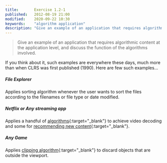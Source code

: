 ```yaml
---
title:       Exercise 1.2-1
published:   2012-08-19 21:00
modified:    2020-09-22 10:30
keywords:    "algorithm application"
description: "Give an example of an application that requires algorithmic content at the application level, and discuss the function of the algorithms involved."
---
```


> Give an example of an application that requires algorithmic content at the application level, and discuss the function of the algorithms involved.

If you think about it, such examples are everywhere these days, much more than when CLRS was first published (1990). Here are few such examples...

##### File Explorer

Applies sorting algorithm whenever the user wants to sort the files according to the filenames or file type or date modified.

##### Netflix or Any streaming app

Applies a handful of [algorithms](https://en.wikipedia.org/wiki/Video_codec){:target="_blank"} to achieve video decoding and some for [recommending new content](https://help.netflix.com/en/node/100639){:target="_blank"}.

##### Any Game

Applies [clipping algorithm](https://en.wikipedia.org/wiki/Clipping_(computer_graphics)){:target="_blank"} to discard objects that are outside the viewport.
